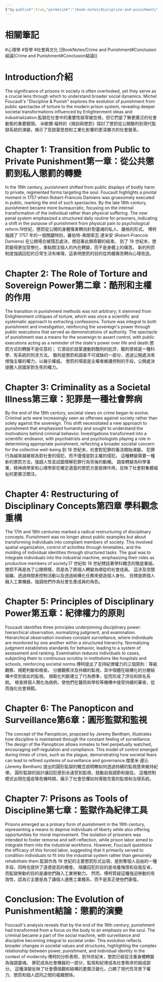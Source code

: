 ```yaml
---
{"dg-publish":true,"permalink":"/book-notes/discipline-and-punishment/","dgPassFrontmatter":true,"created":"2024-11-24T10:41:52.751+08:00","updated":"2024-11-28T00:28:42.115+08:00"}
---
```


# 相關筆記
#心理學 #哲學 #社會與文化 
[[BookNotes/Crime and Punishment#Conclusion結論\|Crime and Punishment#Conclusion結論]]
# Introduction介紹

The significance of prisons in society is often overlooked, yet they serve as a crucial lens through which to understand broader social dynamics. Michel Foucault's "Discipline & Punish" explores the evolution of punishment from public spectacles of torture to the modern prison system, revealing deeper societal transformations influenced by Enlightenment ideas and industrialization.監獄在社會中的重要性經常被忽視，但它們是了解更廣泛的社會動態的重要鏡頭。 米歇爾·福柯的《規訓與懲罰》探討了懲罰從公開酷刑到現代監獄系統的演變，揭示了受啟蒙思想和工業化影響的更深層次的社會變革。

# Chapter 1: Transition from Public to Private Punishment第一章：從公共懲罰到私人懲罰的轉變

In the 19th century, punishment shifted from public displays of bodily harm to private, regimented forms targeting the soul. Foucault highlights a pivotal moment in 1757 when Robert-Francois Damiens was gruesomely executed in public, marking the end of such spectacles. By the late 18th century, punishment became more bureaucratic, focusing on the internal transformation of the individual rather than physical suffering. The new penal system emphasized a structured daily routine for prisoners, indicating a shift in the purpose of punishment from physical pain to psychological reform.19世紀，懲罰從公開的身體傷害轉向針對靈魂的私人、嚴格的形式。 傅柯強調了 1757 年的一個關鍵時刻，羅伯特-弗朗索瓦·達米安 (Robert-Francois Damiens) 在公開場合被殘忍處決，標誌著此類奇觀的結束。 到了 18 世紀末，懲罰變得更加官僚化，重點關注個人的內在轉變，而不是身體上的痛苦。 新的刑罰制度強調囚犯的日常生活有條理，這表明懲罰的目的從肉體痛苦轉向心理改造。

# Chapter 2: The Role of Torture and Sovereign Power第二章：酷刑和主權的作用

The transition in punishment methods was not arbitrary; it stemmed from Enlightenment critiques of torture, which was once a scientific and systematic approach to extracting confessions. Torture was integral to both punishment and investigation, reinforcing the sovereign's power through public executions that served as demonstrations of authority. The spectacle of punishment was a means for the sovereign to assert control, with public executions acting as a reminder of the state's power over life and death.懲罰方式的轉變不是任意的； 它源自於啟蒙運動對酷刑的批評，酷刑曾經是一種科學、有系統的刑求方法。 酷刑是懲罰和調查不可或缺的一部分，透過公開處決來增強主權的權力，以展示權威。 懲罰的場面是主權者維護控制的手段，公開處決提醒人民國家對生死的權力。

# Chapter 3: Criminality as a Societal Illness第三章：犯罪是一種社會弊病

By the end of the 18th century, societal views on crime began to evolve. Criminal acts were increasingly seen as offenses against society rather than solely against the sovereign. This shift necessitated a new approach to punishment that emphasized humanity and sought to understand the motivations behind criminal behavior. Investigations transformed into a scientific endeavor, with psychiatrists and psychologists playing a role in determining appropriate punishment, reflecting a broader societal concern for the collective well-being.到 18 世紀末，社會對犯罪的看法開始演變。 犯罪行為越來越被視為對社會的侵犯，而不僅僅是對主權的侵犯。 這種轉變需要一種新的懲罰方法，強調人性並試圖理解犯罪行為背後的動機。 調查轉變為科學事業，精神病學家和心理學家在確定適當的懲罰方面發揮作用，反映了社會對集體福祉的更廣泛關注。

# Chapter 4: Restructuring of Disciplinary Concepts第四章 學科觀念重構

The 17th and 18th centuries marked a radical restructuring of disciplinary concepts. Punishment was no longer about public examples but about transforming individuals into compliant members of society. This involved spatial organization, control of activities through timetables, and the molding of individual identities through structured tasks. The goal was to integrate individuals into the industrial machine, emphasizing their roles as productive members of society.17 世紀和 18 世紀標誌著學科概念的徹底重組。 懲罰不再是為了公開榜樣，而是為了將個人轉變為順從的社會成員。 這涉及空間組織、透過時間表控制活動以及透過結構化任務來塑造個人身份。 目標是將個人融入工業機器，強調他們作為社會生產成員的角色。

# Chapter 5: Principles of Disciplinary Power第五章：紀律權力的原則

Foucault identifies three principles underpinning disciplinary power: hierarchical observation, normalizing judgment, and examination. Hierarchical observation involves constant surveillance, where individuals are monitored by one another within a structured hierarchy. Normalizing judgment establishes standards for behavior, leading to a system of assessment and ranking. Examination reduces individuals to cases, subjecting them to continuous scrutiny in institutions like hospitals and schools, reinforcing societal norms.傅柯提出了支持紀律權力的三個原則：等級觀察、規範判斷和檢查。 分層觀察涉及持續的監視，其中個體在結構化的分層結構中受到彼此的監視。 規範化判斷建立了行為標準，從而形成了評估和排名系統。 檢查將個人簡化為病例，使他們在醫院和學校等機構中接受持續的審查，從而強化社會規範。

# Chapter 6: The Panopticon and Surveillance第6章：圓形監獄和監視

The concept of the Panopticon, proposed by Jeremy Bentham, illustrates how discipline is maintained through the constant feeling of surveillance. The design of the Panopticon allows inmates to feel perpetually watched, encouraging self-regulation and compliance. This model of control emerged during times of crisis, such as the plague, demonstrating how societal fears can lead to refined systems of surveillance and governance.傑里米·邊沁 (Jeremy Bentham) 提出的圓形監獄的概念說明瞭如何透過持續的監視感來維持紀律。 圓形監獄的設計讓囚犯感到永遠受到監視，鼓勵自我調節和服從。 這種控制模式出現在瘟疫等危機時期，展示了社會恐懼如何導致完善的監視和治理系統。

# Chapter 7: Prisons as Tools of Discipline第七章：監獄作為紀律工具

Prisons emerged as a primary form of punishment in the 19th century, representing a means to deprive individuals of liberty while also offering opportunities for moral improvement. The isolation of prisoners was intended to foster remorse and self-reflection, while prison labor aimed to integrate them into the industrial workforce. However, Foucault questions the efficacy of this forced labor, suggesting that it primarily served to condition individuals to fit into the industrial system rather than genuinely rehabilitate them.監獄作為 19 世紀的主要懲罰形式出現，是剝奪個人自由的一種手段，同時也提供了道德提高的機會。 隔離囚犯的目的是培養悔恨和自我反省，而監獄勞動的目的是讓他們融入工業勞動力。 然而，傅柯質疑這種強迫勞動的有效性，認為它主要是為了讓個人適應工業體系，而不是真正使他們康復。

# Conclusion: The Evolution of Punishment結論：懲罰的演變

Foucault's analysis reveals that by the end of the 18th century, punishment had transformed from a focus on the body to an emphasis on the soul. The criminal became a part of the social machine, with surveillance and discipline becoming integral to societal order. This evolution reflects broader changes in societal values and structures, highlighting the complex relationship between power, punishment, and individual identity in the context of modernity.傅柯的分析表明，到18世紀末，懲罰已經從注重身體轉變為強調靈魂。 罪犯成為社會機器的一部分，監視和紀律成為社會秩序的組成部分。 這種演變反映了社會價值觀和結構的更廣泛變化，凸顯了現代性背景下權力、懲罰和個人認同之間的複雜關係。